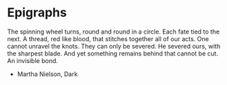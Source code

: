 # Epigraphs

The spinning wheel turns, round and round in a circle. Each fate tied to the next. A thread, red like blood, that stitches together all of our acts. One cannot unravel the knots. They can only be severed. He severed ours, with the sharpest blade. And yet something remains behind that cannot be cut. An invisible bond.

- Martha Nielson, Dark
